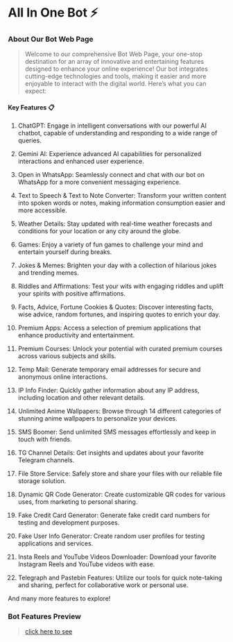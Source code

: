 # All In One Bot ⚡️ 

### About Our Bot Web Page
> Welcome to our comprehensive Bot Web Page, your one-stop destination for an array of innovative and entertaining features designed to enhance your online experience! Our bot integrates cutting-edge technologies and tools, making it easier and more enjoyable to interact with the digital world. Here’s what you can expect:

#### Key Features 📋

1. ChatGPT: Engage in intelligent conversations with our powerful AI chatbot, capable of understanding and responding to a wide range of queries.

2. Gemini AI: Experience advanced AI capabilities for personalized interactions and enhanced user experience.

3. Open in WhatsApp: Seamlessly connect and chat with our bot on WhatsApp for a more convenient messaging experience.

4. Text to Speech & Text to Note Converter: Transform your written content into spoken words or notes, making information consumption easier and more accessible.

5. Weather Details: Stay updated with real-time weather forecasts and conditions for your location or any city around the globe.

6. Games: Enjoy a variety of fun games to challenge your mind and entertain yourself during breaks.

7. Jokes & Memes: Brighten your day with a collection of hilarious jokes and trending memes.

8. Riddles and Affirmations: Test your wits with engaging riddles and uplift your spirits with positive affirmations.

9. Facts, Advice, Fortune Cookies & Quotes: Discover interesting facts, wise advice, random fortunes, and inspiring quotes to enrich your day.

10. Premium Apps: Access a selection of premium applications that enhance productivity and entertainment.

11. Premium Courses: Unlock your potential with curated premium courses across various subjects and skills.

12. Temp Mail: Generate temporary email addresses for secure and anonymous online interactions.

13. IP Info Finder: Quickly gather information about any IP address, including location and other relevant details.

14. Unlimited Anime Wallpapers: Browse through 14 different categories of stunning anime wallpapers to personalize your devices.

15. SMS Boomer: Send unlimited SMS messages effortlessly and keep in touch with friends.

16. TG Channel Details: Get insights and updates about your favorite Telegram channels.

17. File Store Service: Safely store and share your files with our reliable file storage solution.

18. Dynamic QR Code Generator: Create customizable QR codes for various uses, from marketing to personal sharing.

19. Fake Credit Card Generator: Generate fake credit card numbers for testing and development purposes.

20. Fake User Info Generator: Create random user profiles for testing applications and services.

21. Insta Reels and YouTube Videos Downloader: Download your favorite Instagram Reels and YouTube videos with ease.

22. Telegraph and Pastebin Features: Utilize our tools for quick note-taking and sharing, perfect for collaborative work or personal use.

And many more features to explore!

### Bot Features Preview

>[click here to see](https://telegra.ph/Screenshot-of-Bot-Features-07-24)



